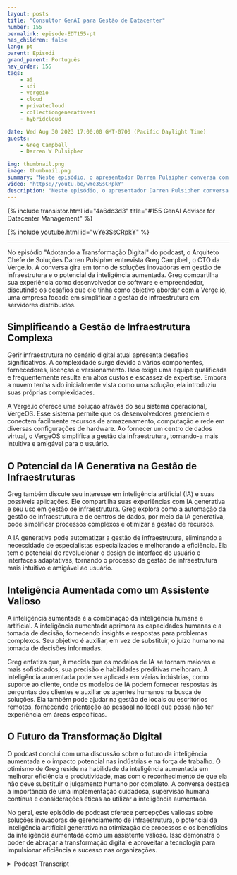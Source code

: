 ```yaml
---
layout: posts
title: "Consultor GenAI para Gestão de Datacenter"
number: 155
permalink: episode-EDT155-pt
has_children: false
lang: pt
parent: Episodi
grand_parent: Português
nav_order: 155
tags:
    - ai
    - sdi
    - vergeio
    - cloud
    - privatecloud
    - collectiongenerativeai
    - hybridcloud

date: Wed Aug 30 2023 17:00:00 GMT-0700 (Pacific Daylight Time)
guests:
    - Greg Campbell
    - Darren W Pulsipher

img: thumbnail.png
image: thumbnail.png
summary: "Neste episódio, o apresentador Darren Pulsipher conversa com Greg Campbell, CTO do Verge.io, para discutir a empolgante interseção entre IA e gerenciamento de infraestrutura. Greg, um desenvolvedor de software e empreendedor, compartilha sua jornada na criação do Verge.io para lidar com as complexidades de conexão e gerenciamento de infraestrutura."
video: "https://youtu.be/wYe3SsCRpkY"
description: "Neste episódio, o apresentador Darren Pulsipher conversa com Greg Campbell, CTO do Verge.io, para discutir a empolgante interseção entre IA e gerenciamento de infraestrutura. Greg, um desenvolvedor de software e empreendedor, compartilha sua jornada na criação do Verge.io para lidar com as complexidades de conexão e gerenciamento de infraestrutura."
---
```


<div>
{% include transistor.html id="4a6dc3d3" title="#155 GenAI Advisor for Datacenter Management" %}

{% include youtube.html id="wYe3SsCRpkY" %}
</div>

---

No episódio "Adotando a Transformação Digital" do podcast, o Arquiteto Chefe de Soluções Darren Pulsipher entrevista Greg Campbell, o CTO da Verge.io. A conversa gira em torno de soluções inovadoras em gestão de infraestrutura e o potencial da inteligência aumentada. Greg compartilha sua experiência como desenvolvedor de software e empreendedor, discutindo os desafios que ele tinha como objetivo abordar com a Verge.io, uma empresa focada em simplificar a gestão de infraestrutura em servidores distribuídos.

## Simplificando a Gestão de Infraestrutura Complexa

Gerir infraestrutura no cenário digital atual apresenta desafios significativos. A complexidade surge devido a vários componentes, fornecedores, licenças e versionamento. Isso exige uma equipe qualificada e frequentemente resulta em altos custos e escassez de expertise. Embora a nuvem tenha sido inicialmente vista como uma solução, ela introduziu suas próprias complexidades.

A Verge.io oferece uma solução através do seu sistema operacional, VergeOS. Esse sistema permite que os desenvolvedores gerenciem e conectem facilmente recursos de armazenamento, computação e rede em diversas configurações de hardware. Ao fornecer um centro de dados virtual, o VergeOS simplifica a gestão da infraestrutura, tornando-a mais intuitiva e amigável para o usuário.

## O Potencial da IA Generativa na Gestão de Infraestruturas

Greg também discute seu interesse em inteligência artificial (IA) e suas possíveis aplicações. Ele compartilha suas experiências com IA generativa e seu uso em gestão de infraestrutura. Greg explora como a automação da gestão de infraestrutura e de centros de dados, por meio da IA generativa, pode simplificar processos complexos e otimizar a gestão de recursos.

A IA generativa pode automatizar a gestão de infraestrutura, eliminando a necessidade de especialistas especializados e melhorando a eficiência. Ela tem o potencial de revolucionar o design de interface do usuário e interfaces adaptativas, tornando o processo de gestão de infraestrutura mais intuitivo e amigável ao usuário.

## Inteligência Aumentada como um Assistente Valioso

A inteligência aumentada é a combinação da inteligência humana e artificial. A inteligência aumentada aprimora as capacidades humanas e a tomada de decisão, fornecendo insights e respostas para problemas complexos. Seu objetivo é auxiliar, em vez de substituir, o juízo humano na tomada de decisões informadas.

Greg enfatiza que, à medida que os modelos de IA se tornam maiores e mais sofisticados, sua precisão e habilidades preditivas melhoram. A inteligência aumentada pode ser aplicada em várias indústrias, como suporte ao cliente, onde os modelos de IA podem fornecer respostas às perguntas dos clientes e auxiliar os agentes humanos na busca de soluções. Ela também pode ajudar na gestão de locais ou escritórios remotos, fornecendo orientação ao pessoal no local que possa não ter experiência em áreas específicas.

## O Futuro da Transformação Digital

O podcast conclui com uma discussão sobre o futuro da inteligência aumentada e o impacto potencial nas indústrias e na força de trabalho. O otimismo de Greg reside na habilidade da inteligência aumentada em melhorar eficiência e produtividade, mas com o reconhecimento de que ela não deve substituir o julgamento humano por completo. A conversa destaca a importância de uma implementação cuidadosa, supervisão humana contínua e considerações éticas ao utilizar a inteligência aumentada.

No geral, este episódio de podcast oferece percepções valiosas sobre soluções inovadoras de gerenciamento de infraestrutura, o potencial da inteligência artificial generativa na otimização de processos e os benefícios da inteligência aumentada como um assistente valioso. Isso demonstra o poder de abraçar a transformação digital e aproveitar a tecnologia para impulsionar eficiência e sucesso nas organizações.



<details>
<summary> Podcast Transcript </summary>

<p></p>

</details>
